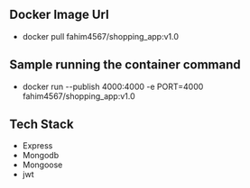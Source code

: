 ## Docker Image Url

- docker pull fahim4567/shopping_app:v1.0

## Sample running the container command

- docker run --publish 4000:4000 -e PORT=4000 fahim4567/shopping_app:v1.0

## Tech Stack

- Express
- Mongodb
- Mongoose
- jwt
